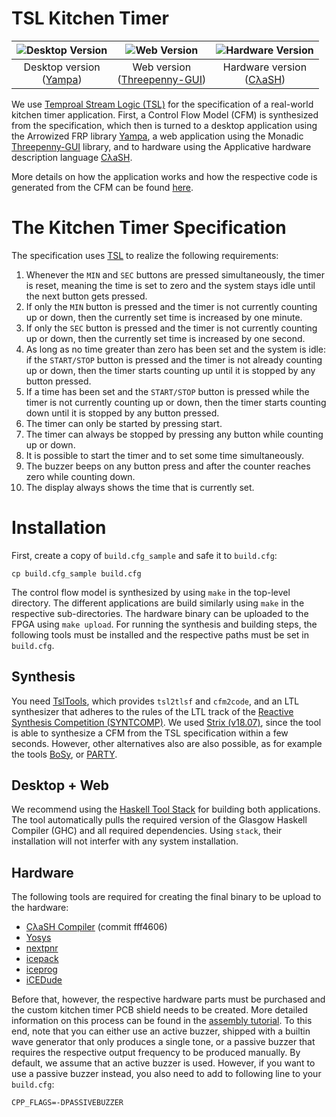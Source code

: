 # TSL Kitchen Timer

| <img src="https://github.com/reactive-systems/KitchenTimer/blob/master/yampa/application.png" alt="Desktop Version" style="max-height:150px;"> | <img src="https://github.com/reactive-systems/KitchenTimer/blob/master/threepennygui/application.png" alt="Web Version" style="max-height=150px;"> | <img src="https://github.com/reactive-systems/KitchenTimer/blob/master/clash/application.png" alt="Hardware Version" style="max-height: 150px;"> |
|:-:|:-:|:-:|
| Desktop version </br> ([Yampa](https://wiki.haskell.org/Yampa)) | Web version </br> ([Threepenny-GUI](https://wiki.haskell.org/Threepenny-gui)) | Hardware version </br> ([CλaSH](https://clash-lang.org/)) |

We use [Temproal Stream Logic
(TSL)](https://www.react.uni-saarland.de/publications/FKPS19a.html)
for the specification of a real-world kitchen timer application.
First, a Control Flow Model (CFM) is synthesized from the
specification, which then is turned to a desktop application using the
Arrowized FRP library [Yampa](https://wiki.haskell.org/Yampa), a web
application using the Monadic
[Threepenny-GUI](https://wiki.haskell.org/Threepenny-gui) library, and
to hardware using the Applicative hardware description language
[CλaSH](https://clash-lang.org/).

More details on how the application works and how the respective code
is generated from the CFM can be found
[here](https://www.react.uni-saarland.de/publications/FKPS19b.html).

# The Kitchen Timer Specification

The specification uses
[TSL](https://www.react.uni-saarland.de/publications/FKPS19a.html) to
realize the following requirements:

1. Whenever the `MIN` and `SEC` buttons are pressed simultaneously,
  the timer is reset, meaning the time is set to zero and the system
  stays idle until the next button gets pressed.
2. If only the `MIN` button is pressed and the timer is not currently
  counting up or down, then the currently set time is increased by one
  minute.
3. If only the `SEC` button is pressed and the timer is not currently
  counting up or down, then the currently set time is increased by one
  second.
4. As long as no time greater than zero has been set and the system is
  idle: if the `START/STOP` button is pressed and the timer is not
  already counting up or down, then the timer starts counting up until
  it is stopped by any button pressed.
5. If a time has been set and the `START/STOP` button is pressed while
  the timer is not currently counting up or down, then the timer
  starts counting down until it is stopped by any button pressed.
6. The timer can only be started by pressing start.
7. The timer can always be stopped by pressing any button while
  counting up or down.
8. It is possible to start the timer and to set some time
  simultaneously.
9. The buzzer beeps on any button press and after the counter
  reaches zero while counting down.
10. The display always shows the time that is currently set.

# Installation

First, create a copy of `build.cfg_sample` and safe it to `build.cfg`:

`cp build.cfg_sample build.cfg`

The control flow model is synthesized by using `make` in the top-level
directory. The different applications are build similarly using `make`
in the respective sub-directories. The hardware binary can be uploaded
to the FPGA using `make upload`. For running the synthesis and
building steps, the following tools must be installed and the
respective paths must be set in `build.cfg`.

## Synthesis

You need [TslTools](https://github.com/reactive-systems/tsltools),
which provides `tsl2tlsf` and `cfm2code`, and an LTL synthesizer that
adheres to the rules of the LTL track of the [Reactive Synthesis
Competition (SYNTCOMP)](http://www.syntcomp.org/). We used [Strix
(v18.07)](https://strix.model.in.tum.de/), since the tool is able to
synthesize a CFM from the TSL specification within a few
seconds. However, other alternatives also are also possible, as for
example the tools [BoSy](https://github.com/reactive-systems/bosy), or
[PARTY](https://github.com/5nizza/party-elli).

## Desktop + Web

We recommend using the [Haskell Tool Stack](http://haskellstack.org/)
for building both applications. The tool automatically pulls the
required version of the Glasgow Haskell Compiler (GHC) and all
required dependencies. Using `stack`, their installation will not
interfer with any system installation.

## Hardware

The following tools are required for creating the final binary to be
upload to the hardware:

* [CλaSH Compiler](https://github.com/clash-lang/clash-compiler) (commit fff4606)
* [Yosys](https://github.com/cliffordwolf/yosys)
* [nextpnr](https://github.com/YosysHQ/nextpnr)
* [icepack](https://github.com/cliffordwolf/icestorm/tree/master/icepack)
* [iceprog](https://github.com/cliffordwolf/icestorm/tree/master/iceprog)
* [iCEDude](https://github.com/reactive-systems/icedude)

Before that, however, the respective hardware parts must be purchased
and the custom kitchen timer PCB shield needs to be created. More
detailed information on this process can be found in the [assembly
tutorial](https://github.com/reactive-systems/KitchenTimer/blob/master/clash/assembly.md).
To this end, note that you can either use an active buzzer, shipped
with a builtin wave generator that only produces a single tone, or a
passive buzzer that requires the respective output frequency to be
produced manually.  By default, we assume that an active buzzer is
used. However, if you want to use a passive buzzer instead, you also
need to add to following line to your `build.cfg`:

`CPP_FLAGS=-DPASSIVEBUZZER`
